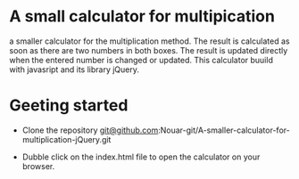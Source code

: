 # A small calculator for multipication

a smaller calculator for the multiplication method. The result is calculated as soon as there are two numbers in both boxes. The result is updated directly when the entered number is changed or updated. This calculator buuild with javasript and its library jQuery.


# Geeting started

- Clone the repository 
git@github.com:Nouar-git/A-smaller-calculator-for-multiplication-jQuery.git

- Dubble click on the index.html file to open the calculator on your browser.
